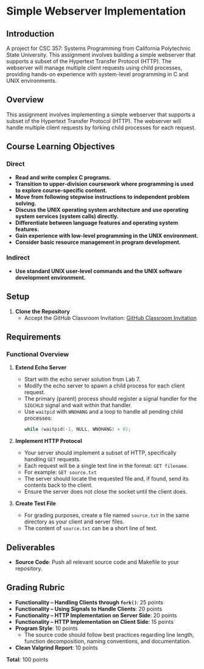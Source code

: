# Simple Webserver Implementation

## Introduction

A project for CSC 357: Systems Programming from California Polytechnic State University. This assignment involves building a simple webserver that supports a subset of the Hypertext Transfer Protocol (HTTP). The webserver will manage multiple client requests using child processes, providing hands-on experience with system-level programming in C and UNIX environments.

## Overview

This assignment involves implementing a simple webserver that supports a subset of the Hypertext Transfer Protocol (HTTP). The webserver will handle multiple client requests by forking child processes for each request.

## Course Learning Objectives

### Direct
- **Read and write complex C programs.**
- **Transition to upper-division coursework where programming is used to explore course-specific content.**
- **Move from following stepwise instructions to independent problem solving.**
- **Discuss the UNIX operating system architecture and use operating system services (system calls) directly.**
- **Differentiate between language features and operating system features.**
- **Gain experience with low-level programming in the UNIX environment.**
- **Consider basic resource management in program development.**

### Indirect
- **Use standard UNIX user-level commands and the UNIX software development environment.**

## Setup

1. **Clone the Repository**
   - Accept the GitHub Classroom Invitation: [GitHub Classroom Invitation](https://classroom.github.com/a/7dlVT14T)

## Requirements

### Functional Overview

1. **Extend Echo Server**
   - Start with the echo server solution from Lab 7.
   - Modify the echo server to spawn a child process for each client request.
   - The primary (parent) process should register a signal handler for the `SIGCHLD` signal and wait within that handler. 
   - Use `waitpid` with `WNOHANG` and a loop to handle all pending child processes:
     ```c
     while (waitpid(-1, NULL, WNOHANG) > 0);
     ```

2. **Implement HTTP Protocol**
   - Your server should implement a subset of HTTP, specifically handling `GET` requests.
   - Each request will be a single text line in the format: `GET filename`.
   - For example: `GET source.txt`
   - The server should locate the requested file and, if found, send its contents back to the client.
   - Ensure the server does not close the socket until the client does.

3. **Create Test File**
   - For grading purposes, create a file named `source.txt` in the same directory as your client and server files. 
   - The content of `source.txt` can be a short line of text.

## Deliverables

- **Source Code**: Push all relevant source code and Makefile to your repository.

## Grading Rubric

- **Functionality – Handling Clients through `fork()`**: 25 points
- **Functionality – Using Signals to Handle Clients**: 20 points
- **Functionality – HTTP Implementation on Server Side**: 20 points
- **Functionality – HTTP Implementation on Client Side**: 15 points
- **Program Style**: 10 points
  - The source code should follow best practices regarding line length, function decomposition, naming conventions, and documentation.
- **Clean Valgrind Report**: 10 points

**Total**: 100 points
